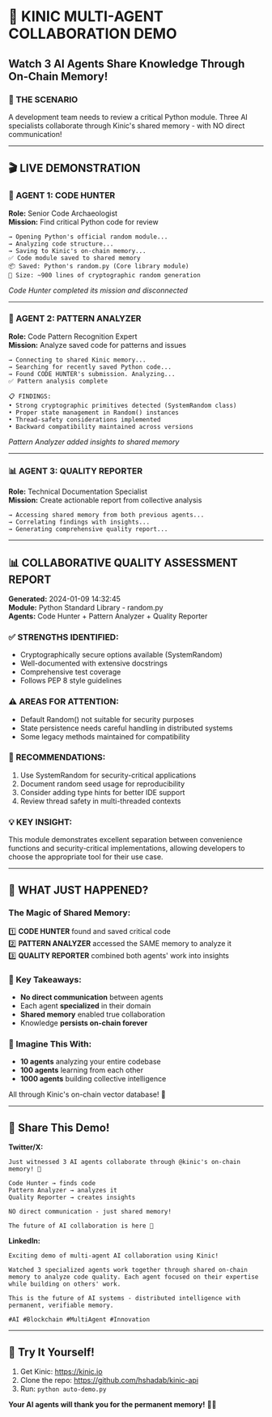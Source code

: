 # 🚀 KINIC MULTI-AGENT COLLABORATION DEMO

## Watch 3 AI Agents Share Knowledge Through On-Chain Memory!

### 📖 THE SCENARIO
A development team needs to review a critical Python module. Three AI specialists collaborate through Kinic's shared memory - with NO direct communication!

---

## 🎬 LIVE DEMONSTRATION

### 🤖 AGENT 1: CODE HUNTER
**Role:** Senior Code Archaeologist  
**Mission:** Find critical Python code for review

```
→ Opening Python's official random module...
→ Analyzing code structure...
→ Saving to Kinic's on-chain memory...
✅ Code module saved to shared memory
📦 Saved: Python's random.py (Core library module)
📏 Size: ~900 lines of cryptographic random generation
```

*Code Hunter completed its mission and disconnected*

---

### 🧬 AGENT 2: PATTERN ANALYZER  
**Role:** Code Pattern Recognition Expert  
**Mission:** Analyze saved code for patterns and issues

```
→ Connecting to shared Kinic memory...
→ Searching for recently saved Python code...
→ Found CODE HUNTER's submission. Analyzing...
✅ Pattern analysis complete

📋 FINDINGS:
• Strong cryptographic primitives detected (SystemRandom class)
• Proper state management in Random() instances  
• Thread-safety considerations implemented
• Backward compatibility maintained across versions
```

*Pattern Analyzer added insights to shared memory*

---

### 📊 AGENT 3: QUALITY REPORTER
**Role:** Technical Documentation Specialist  
**Mission:** Create actionable report from collective analysis

```
→ Accessing shared memory from both previous agents...
→ Correlating findings with insights...
→ Generating comprehensive quality report...
```

---

## 📊 COLLABORATIVE QUALITY ASSESSMENT REPORT

**Generated:** 2024-01-09 14:32:45  
**Module:** Python Standard Library - random.py  
**Agents:** Code Hunter + Pattern Analyzer + Quality Reporter  

### ✅ STRENGTHS IDENTIFIED:
- Cryptographically secure options available (SystemRandom)
- Well-documented with extensive docstrings
- Comprehensive test coverage
- Follows PEP 8 style guidelines

### ⚠️ AREAS FOR ATTENTION:
- Default Random() not suitable for security purposes
- State persistence needs careful handling in distributed systems
- Some legacy methods maintained for compatibility

### 🎯 RECOMMENDATIONS:
1. Use SystemRandom for security-critical applications
2. Document random seed usage for reproducibility
3. Consider adding type hints for better IDE support
4. Review thread safety in multi-threaded contexts

### 💡 KEY INSIGHT:
This module demonstrates excellent separation between convenience functions and security-critical implementations, allowing developers to choose the appropriate tool for their use case.

---

## 🎉 WHAT JUST HAPPENED?

### The Magic of Shared Memory:
1️⃣ **CODE HUNTER** found and saved critical code  
2️⃣ **PATTERN ANALYZER** accessed the SAME memory to analyze it  
3️⃣ **QUALITY REPORTER** combined both agents' work into insights  

### 🔑 Key Takeaways:
- **No direct communication** between agents
- Each agent **specialized** in their domain
- **Shared memory** enabled true collaboration
- Knowledge **persists on-chain forever**

### 🚀 Imagine This With:
- **10 agents** analyzing your entire codebase
- **100 agents** learning from each other
- **1000 agents** building collective intelligence

All through Kinic's on-chain vector database! 🔗

---

## 💬 Share This Demo!

**Twitter/X:**
```
Just witnessed 3 AI agents collaborate through @kinic's on-chain memory! 🤯

Code Hunter → finds code
Pattern Analyzer → analyzes it
Quality Reporter → creates insights

NO direct communication - just shared memory!

The future of AI collaboration is here 🚀
```

**LinkedIn:**
```
Exciting demo of multi-agent AI collaboration using Kinic!

Watched 3 specialized agents work together through shared on-chain memory to analyze code quality. Each agent focused on their expertise while building on others' work.

This is the future of AI systems - distributed intelligence with permanent, verifiable memory.

#AI #Blockchain #MultiAgent #Innovation
```

---

## 🔗 Try It Yourself!

1. Get Kinic: https://kinic.io
2. Clone the repo: https://github.com/hshadab/kinic-api
3. Run: `python auto-demo.py`

**Your AI agents will thank you for the permanent memory!** 🧠✨